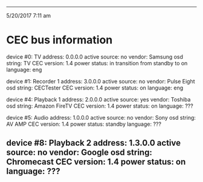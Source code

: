 
------------------------------------------------------------------
5/20/2017 7:11 am

CEC bus information
===================
device #0: TV
address:       0.0.0.0
active source: no
vendor:        Samsung
osd string:    TV
CEC version:   1.4
power status:  in transition from standby to on
language:      eng


device #1: Recorder 1
address:       3.0.0.0
active source: no
vendor:        Pulse Eight
osd string:    CECTester
CEC version:   1.4
power status:  on
language:      eng


device #4: Playback 1
address:       2.0.0.0
active source: yes
vendor:        Toshiba
osd string:    Amazon FireTV
CEC version:   1.4
power status:  on
language:      ???


device #5: Audio
address:       1.0.0.0
active source: no
vendor:        Sony
osd string:    AV AMP
CEC version:   1.4
power status:  standby
language:      ???


device #8: Playback 2
address:       1.3.0.0
active source: no
vendor:        Google
osd string:    Chromecast
CEC version:   1.4
power status:  on
language:      ???
------------------------------------------------------------------

